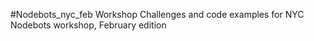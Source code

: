 #Nodebots_nyc_feb Workshop
Challenges and code examples for NYC Nodebots workshop, February edition
<script async class="speakerdeck-embed" data-id="4cc01f9d990f4c84876fde808ac161af" data-ratio="1.33333333333333" src="//speakerdeck.com/assets/embed.js"></script>
